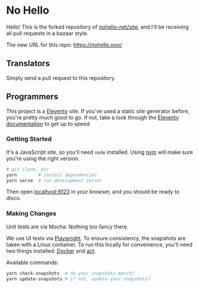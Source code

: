 # No Hello

Hello! This is the forked repository of [nohello-net/site](https://github.com/nohello-net/site), and I'll be receiving all pull requests in a bazaar style.

The new URL for this repo: https://nohello.ooo/

## Translators

Simply send a pull request to this repository.

## Programmers

This project is a [Eleventy](https://www.11ty.dev/) site. If you've used a static site generator before, you're pretty much good to go. If not, take a look through the [Eleventy documentation](https://www.11ty.dev/docs/) to get up to speed.

### Getting Started

It's a JavaScript site, so you'll need `node` installed. Using [nvm](https://github.com/nvm-sh/nvm) will make sure you're using the right version.

```sh
# git clone, etc
yarn        # install dependencies
yarn serve  # run development server
```

Then open [localhost:8123](http://localhost:8123/) in your browser, and you should be ready to disco.

### Making Changes

Unit tests are via Mocha. Nothing too fancy there.

We use UI tests via [Playwright](https://playwright.dev/). To ensure consistency, the snapshots are taken with a Linux container. To run this locally for convenience, you'll need two things installed: [Docker](https://docs.docker.com/desktop/mac/install/) and [act](https://github.com/nektos/act).

Available commands:

```sh
yarn check-snapshots  # do your snapshots match?
yarn update-snapshots # if not, update your snapshots!
```

